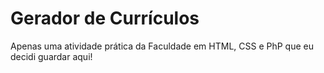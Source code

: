 # Gerador de Currículos
Apenas uma atividade prática da Faculdade em HTML, CSS e PhP que eu decidi guardar aqui!
